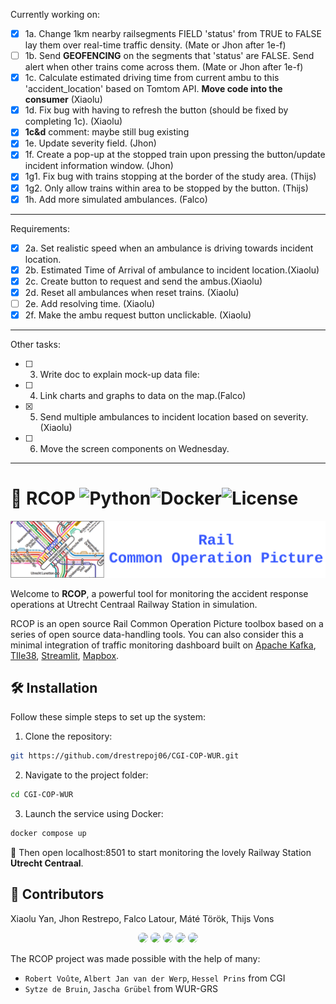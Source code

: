 Currently working on:
- [x] 1a. Change 1km nearby railsegments FIELD 'status' from TRUE to FALSE lay them over real-time traffic density. (Mate or Jhon after 1e-f)
- [ ] 1b. Send **GEOFENCING** on the segments that 'status' are FALSE. Send alert when other trains come across them.  (Mate or Jhon after 1e-f)
- [x] 1c. Calculate estimated driving time from current ambu to this 'accident_location' based on Tomtom API. **Move code into the consumer** (Xiaolu)
- [x] 1d. Fix bug with having to refresh the button (should be fixed by completing 1c). (Xiaolu)
- [x] **1c&d** comment: maybe still bug existing
- [x] 1e. Update severity field. (Jhon)
- [x] 1f. Create a pop-up at the stopped train upon pressing the button/update incident information window. (Jhon)
- [x] 1g1. Fix bug with trains stopping at the border of the study area. (Thijs)
- [x] 1g2. Only allow trains within area to be stopped by the button. (Thijs)
- [x] 1h. Add more simulated ambulances. (Falco)
---

Requirements:  
- [x] 2a. Set realistic speed when an ambulance is driving towards incident location.
- [x] 2b. Estimated Time of Arrival of ambulance to incident location.(Xiaolu)
- [x] 2c. Create button to request and send the ambus.(Xiaolu)
- [x] 2d. Reset all ambulances when reset trains. (Xiaolu)
- [ ] 2e. Add resolving time. (Xiaolu)
- [x] 2f. Make the ambu request button unclickable. (Xiaolu)

---
Other tasks:
- [ ] 3. Write doc to explain mock-up data file:  
- [ ] 4. Link charts and graphs to data on the map.(Falco)
- [x] 5. Send multiple ambulances to incident location based on severity. (Xiaolu)
- [ ] 6. Move the screen components on Wednesday.


---

# 🚆 RCOP ![Python](https://img.shields.io/badge/Python-3.12-green?logo=python)![Docker](https://img.shields.io/badge/Docker-Compose-blue?logo=docker)![License](https://img.shields.io/badge/License-GPL-green)

<div align="center">
  <img src="resources/rcop-logo.png" width="600"/>
</div>

Welcome to **RCOP**, a powerful tool for monitoring the accident response operations at Utrecht Centraal Railway Station in simulation.

RCOP is an open source Rail Common Operation Picture toolbox based on a series of open source data-handling tools. You can also consider this a minimal integration of traffic monitoring dashboard built on [Apache Kafka](https://kafka.apache.org/), [TIle38](https://tile38.com/), [Streamlit](https://streamlit.io/), [Mapbox](https://www.mapbox.com/). 

## 🛠 Installation


Follow these simple steps to set up the system:

1. Clone the repository:
  ```bash
  git https://github.com/drestrepoj06/CGI-COP-WUR.git
  ```
2. Navigate to the project folder:
  ```bash
  cd CGI-COP-WUR
  ```
3. Launch the service using Docker:
  ```bash
  docker compose up
  ```

🚀 Then open localhost:8501 to start monitoring the lovely Railway Station **Utrecht Centraal**.

## 🤝 Contributors

Xiaolu Yan, Jhon Restrepo, Falco Latour, Máté Török, Thijs Vons​

<div align="center">
  <img src="https://avatars.githubusercontent.com/drestrepoj06" width="50" style="border-radius:50%"/>
  <img src="https://avatars.githubusercontent.com/fyan1024" width="50" style="border-radius:50%"/>
  <img src="https://avatars.githubusercontent.com/ThijsVons" width="50" style="border-radius:50%"/>
  <img src="https://avatars.githubusercontent.com/FalcoWolf1212" width="50" style="border-radius:50%"/>
  <img src="https://avatars.githubusercontent.com/matetorok1" width="50" style="border-radius:50%"/>
</div>

The RCOP project was made possible with the help of many:

- `Robert Voûte`, `Albert Jan van der Werp`, `Hessel Prins` from CGI
- `Sytze de Bruin`, `Jascha Grübel` from WUR-GRS

